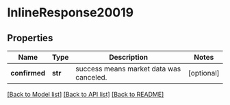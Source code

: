 # InlineResponse20019

## Properties
Name | Type | Description | Notes
------------ | ------------- | ------------- | -------------
**confirmed** | **str** | success means market data was canceled. | [optional] 

[[Back to Model list]](../README.md#documentation-for-models) [[Back to API list]](../README.md#documentation-for-api-endpoints) [[Back to README]](../README.md)


